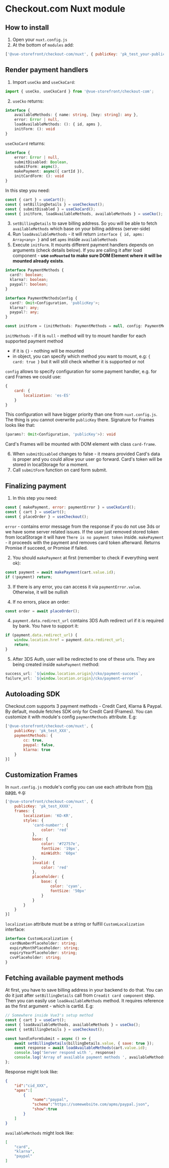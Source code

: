 # Checkout.com Nuxt module
## How to install
1. Open your `nuxt.config.js`
2. At the bottom of `modules` add:
```js
['@vue-storefront/checkout-com/nuxt', { publicKey: 'pk_test_your-public-key' }],
```

## Render payment handlers
1. Import `useCko` and `useCkoCard`:
```js
import { useCko, useCkoCard } from '@vue-storefront/checkout-com';
```

2. `useCko` returns:
```ts
interface {
    availableMethods: { name: string, [key: string]: any },
    error: Error | null,
    loadAvailableMethods: (): { id, apms },
    initForm: (): void
}
```
`useCkoCard` returns:
```ts
interface {
    error: Error | null,
    submitDisabled: Boolean,
    submitForm: async(),
    makePayment: async({ cartId }),
    initCardForm: (): void
}
```

In this step you need:
```js
const { cart } = useCart();
const { setBillingDetails } = useCheckout();
const { submitDisabled } = useCkoCard();
const { initForm, loadAvailableMethods, availableMethods } = useCko();
```

3. `setBillingDetails` to save billing address. So you will be able to fetch `availableMethods` which base on your billing address (server-side)
4. Run `loadAvailableMethods` - it will return `interface { id, apms: Array<any> }` and set `apms` inside `availableMethods`
5. Execute `initForm`. It mounts different payment handlers depends on arguments (check details below). If you are calling it after load component - **use `onMounted` to make sure DOM Element where it will be mounted already exists**.

```ts
interface PaymentMethods {
  card?: boolean;
  klarna?: boolean;
  paypal?: boolean;
}

interface PaymentMethodsConfig {
  card?: Omit<Configuration, 'publicKey'>;
  klarna?: any;
  paypal?: any;
}

const initForm = (initMethods: PaymentMethods = null, config: PaymentMethodsConfig = {}): void
```

`initMethods` - if it is `null` - method will try to mount handler for each supported payment method
- if it is `{}` - nothing will be mounted
- in object, you can specify which method you want to mount, e.g: `{ card: true }` but it will still check whether it is supported or not

`config` allows to specify configuration for some payment handler, e.g. for card Frames we could use:
```js
{
    card: {
        localization: 'es-ES'
    }
}
```
This configuration will have bigger priority than one from `nuxt.config.js`. The thing is you cannot overwrite `publicKey` there. Signature for Frames looks like that:
```ts
(params?: Omit<Configuration, 'publicKey'>): void
```
Card's Frames will be mounted with DOM element with class `card-frame`.

6. When `submitDisabled` changes to false - it means provided Card's data is proper and you could allow your user go forward. Card's token will be stored in localStorage for a moment.
7. Call `submitForm` function on card form submit.

## Finalizing payment
1. In this step you need:
```js
const { makePayment, error: paymentError } = useCkoCard();
const { cart } = useCart();
const { placeOrder } = useCheckout();
```

`error` - contains error message from the response if you do not use 3ds or we have some server related issues. If the user just removed stored token from localStorage it will have `There is no payment token` inside.
`makePayment` - it proceeds with the payment and removes card token afterward. Returns Promise<Payment> if succeed, or Promise<null> if failed.

2. You should `makePayment` at first (remember to check if everything went ok):
```js
const payment = await makePayment(cart.value.id);
if (!payment) return;
```

3. If there is any error, you can access it via `paymentError.value`. Otherwise, it will be nullish

4. If no errors, place an order:
```js
const order = await placeOrder();
```

4. `payment.data.redirect_url` contains 3DS Auth redirect url if it is required by bank. You have to support it:
```js
if (payment.data.redirect_url) {
    window.location.href = payment.data.redirect_url;
    return;
}
```

5. After 3DS Auth, user will be redirected to one of these urls. They are being created inside `makePayment` method:
```js
success_url: `${window.location.origin}/cko/payment-success`,
failure_url: `${window.location.origin}/cko/payment-error`
```

## Autoloading SDK
Checkout.com supports 3 payment methods - Credit Card, Klarna & Paypal. By default, module fetches SDK only for Credit Card (Frames). You can customize it with module's config `paymentMethods` attribute. E.g:
```js
['@vue-storefront/checkout-com/nuxt', {
    publicKey: 'pk_test_XXX',
    paymentMethods: {
        cc: true,
        paypal: false,
        klarna: true
    }
}]
```

## Customization Frames
In `nuxt.config.js` module's config you can use each attribute from [this page](https://docs.checkout.com/quickstart/integrate/frames/frames-customization-guide), e.g:
```js
['@vue-storefront/checkout-com/nuxt', {
    publicKey: 'pk_test_XXXX',
    frames: {
        localization: 'KO-KR',
        styles: {
            'card-number': {
                color: 'red'
            },
            base: {
                color: '#72757e',
                fontSize: '19px',
                minWidth: '60px'
            },
            invalid: {
                color: 'red'
            },
            placeholder: {
                base: {
                    color: 'cyan',
                    fontSize: '50px'
                }
            }
        }
    }
}]
```

`localization` attribute must be a string or fulfill `CustomLocalization` interface:
```ts
interface CustomLocalization {
  cardNumberPlaceholder: string;
  expiryMonthPlaceholder: string;
  expiryYearPlaceholder: string;
  cvvPlaceholder: string;
}
```

## Fetching available payment methods
At first, you have to save billing address in your backend to do that. You can do it just after `setBillingDetails` call from `Creadit card component` step. Then you can easily use `loadAvailableMethods` method. It requires reference as the first argument - which is cartId. E.g:
```js
// Somewhere inside Vue3's setup method
const { cart } = useCart();
const { loadAvailableMethods, availableMethods } = useCko();
const { setBillingDetails } = useCheckout();

const handleFormSubmit = async () => {
    await setBillingDetails(billingDetails.value, { save: true });
    const response = await loadAvailableMethods(cart.value.id);
    console.log('Server respond with ', response)
    console.log('Array of available payment methods ', availableMethods)
};
```

Response might look like:
```json
{
    "id":"cid_XXX",
    "apms":[
        {
            "name":"paypal",
            "schema":"https://somewebsite.com/apms/paypal.json",
            "show":true
        }
    ]
}
```

`availableMethods` might look like:
```json
[
    "card",
    "klarna",
    "paypal"
]
```